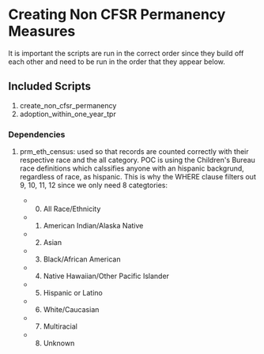 # Creating Non CFSR Permanency Measures
    
It is important the scripts are run in the correct order since they build off each other and need to be run in the order that they appear below.

## Included Scripts
    
1. create_non_cfsr_permanency
2. adoption_within_one_year_tpr

### Dependencies

1. prm_eth_census: used so that records are counted correctly with their respective race and the all category. POC is using the Children's Bureau race definitions which calssifies anyone with an hispanic backgrund, regardless of race, as hispanic. This is why the WHERE clause filters out 9, 10, 11, 12 since we only need 8 categtories:

    - 0. All Race/Ethnicity
    - 1. American Indian/Alaska Native
    - 2. Asian
    - 3. Black/African American
    - 4. Native Hawaiian/Other Pacific Islander
    - 5. Hispanic or Latino
    - 6. White/Caucasian
    - 7. Multiracial
    - 8. Unknown


